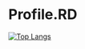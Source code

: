 # Profile.RD


[![Top Langs](https://github-readme-stats.vercel.app/api/top-langs/?username=wruqe)](https://github.com/wruqe/READEME.md)
